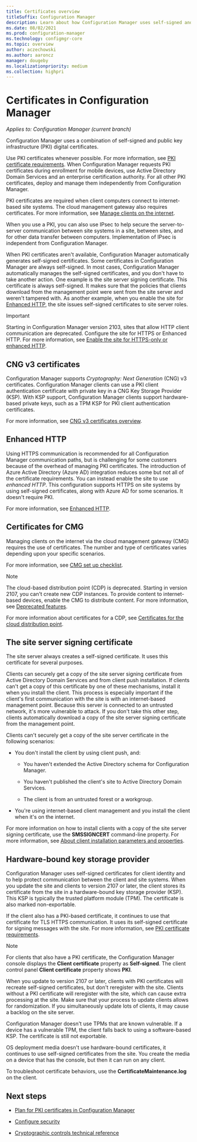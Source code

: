 ```yaml
---
title: Certificates overview
titleSuffix: Configuration Manager
description: Learn about how Configuration Manager uses self-signed and PKI digital certificates.
ms.date: 08/02/2021
ms.prod: configuration-manager
ms.technology: configmgr-core
ms.topic: overview
author: aczechowski
ms.author: aaroncz
manager: dougeby
ms.localizationpriority: medium
ms.collection: highpri
---
```


# Certificates in Configuration Manager

*Applies to: Configuration Manager (current branch)*

Configuration Manager uses a combination of self-signed and public key infrastructure (PKI) digital certificates.

Use PKI certificates whenever possible. For more information, see [PKI certificate requirements](../network/pki-certificate-requirements.md). When Configuration Manager requests PKI certificates during enrollment for mobile devices, use Active Directory Domain Services and an enterprise certification authority. For all other PKI certificates, deploy and manage them independently from Configuration Manager.

PKI certificates are required when client computers connect to internet-based site systems. The cloud management gateway also requires certificates. For more information, see [Manage clients on the internet](../../clients/manage/manage-clients-internet.md).

When you use a PKI, you can also use IPsec to help secure the server-to-server communication between site systems in a site, between sites, and for other data transfer between computers. Implementation of IPsec is independent from Configuration Manager.

When PKI certificates aren't available, Configuration Manager automatically generates self-signed certificates. Some certificates in Configuration Manager are always self-signed. In most cases, Configuration Manager automatically manages the self-signed certificates, and you don't have to take another action. One example is the site server signing certificate. This certificate is always self-signed. It makes sure that the policies that clients download from the management point were sent from the site server and weren't tampered with. As another example, when you enable the site for [Enhanced HTTP](../hierarchy/enhanced-http.md), the site issues self-signed certificates to site server roles.

> [!IMPORTANT]
> Starting in Configuration Manager version 2103, sites that allow HTTP client communication are deprecated. Configure the site for HTTPS or Enhanced HTTP. For more information, see [Enable the site for HTTPS-only or enhanced HTTP](../../servers/deploy/install/list-of-prerequisite-checks.md#enable-site-system-roles-for-https-or-enhanced-http).<!-- 9390933,9572265 -->

## CNG v3 certificates

Configuration Manager supports _Cryptography: Next Generation_ (CNG) v3 certificates. Configuration Manager clients can use a PKI client authentication certificate with private key in a CNG Key Storage Provider (KSP). With KSP support, Configuration Manager clients support hardware-based private keys, such as a TPM KSP for PKI client authentication certificates.

For more information, see [CNG v3 certificates overview](../network/cng-certificates-overview.md).

## Enhanced HTTP

Using HTTPS communication is recommended for all Configuration Manager communication paths, but is challenging for some customers because of the overhead of managing PKI certificates. The introduction of Azure Active Directory (Azure AD) integration reduces some but not all of the certificate requirements. You can instead enable the site to use _enhanced HTTP_. This configuration supports HTTPS on site systems by using self-signed certificates, along with Azure AD for some scenarios. It doesn't require PKI.

For more information, see [Enhanced HTTP](../hierarchy/enhanced-http.md).  

## Certificates for CMG

Managing clients on the internet via the cloud management gateway (CMG) requires the use of certificates. The number and type of certificates varies depending upon your specific scenarios.

For more information, see [CMG set up checklist](../../clients/manage/cmg/set-up-checklist.md).

> [!NOTE]
> The cloud-based distribution point (CDP) is deprecated. Starting in version 2107, you can't create new CDP instances.<!-- 10247883 --> To provide content to internet-based devices, enable the CMG to distribute content. For more information, see [Deprecated features](../changes/deprecated/removed-and-deprecated-cmfeatures.md#deprecated-features).
>
> For more information about certificates for a CDP, see [Certificates for the cloud distribution point](../hierarchy/use-a-cloud-based-distribution-point.md#bkmk_certs).

## The site server signing certificate

The site server always creates a self-signed certificate. It uses this certificate for several purposes.

Clients can securely get a copy of the site server signing certificate from Active Directory Domain Services and from client push installation. If clients can't get a copy of this certificate by one of these mechanisms, install it when you install the client. This process is especially important if the client's first communication with the site is with an internet-based management point. Because this server is connected to an untrusted network, it's more vulnerable to attack. If you don't take this other step, clients automatically download a copy of the site server signing certificate from the management point.

Clients can't securely get a copy of the site server certificate in the following scenarios:

- You don't install the client by using client push, and:

  - You haven't extended the Active Directory schema for Configuration Manager.

  - You haven't published the client's site to Active Directory Domain Services.

  - The client is from an untrusted forest or a workgroup.

- You're using internet-based client management and you install the client when it's on the internet.

For more information on how to install clients with a copy of the site server signing certificate, use the **SMSSIGNCERT** command-line property. For more information, see [About client installation parameters and properties](../../clients/deploy/about-client-installation-properties.md#smssigncert).

## Hardware-bound key storage provider

<!--9217033-->

Configuration Manager uses self-signed certificates for client identity and to help protect communication between the client and site systems. When you update the site and clients to version 2107 or later, the client stores its certificate from the site in a hardware-bound key storage provider (KSP). This KSP is typically the trusted platform module (TPM). The certificate is also marked non-exportable.

If the client also has a PKI-based certificate, it continues to use that certificate for TLS HTTPS communication. It uses its self-signed certificate for signing messages with the site. For more information, see [PKI certificate requirements](../network/pki-certificate-requirements.md).

> [!NOTE]
> For clients that also have a PKI certificate, the Configuration Manager console displays the **Client certificate** property as **Self-signed**. The client control panel **Client certificate** property shows **PKI**.<!-- 10278780 -->

When you update to version 2107 or later, clients with PKI certificates will recreate self-signed certificates, but don't reregister with the site. Clients without a PKI certificate will reregister with the site, which can cause extra processing at the site. Make sure that your process to update clients allows for randomization. If you simultaneously update lots of clients, it may cause a backlog on the site server.

Configuration Manager doesn't use TPMs that are known vulnerable. If a device has a vulnerable TPM, the client falls back to using a software-based KSP. The certificate is still not exportable.

OS deployment media doesn't use hardware-bound certificates, it continues to use self-signed certificates from the site. You create the media on a device that has the console, but then it can run on any client.

To troubleshoot certificate behaviors, use the **CertificateMaintenance.log** on the client.

## Next steps

- [Plan for PKI certificates in Configuration Manager](plan-for-certificates.md)

- [Configure security](configure-security.md)

- [Cryptographic controls technical reference](cryptographic-controls-technical-reference.md)

